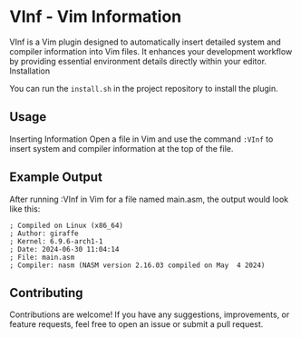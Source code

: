 # VInf - Vim Information

VInf is a Vim plugin designed to automatically insert detailed system and compiler information into Vim files. It enhances your development workflow by providing essential environment details directly within your editor.
Installation

You can run the `install.sh` in the project repository to install the plugin.

## Usage

Inserting Information
Open a file in Vim and use the command `:VInf` to insert system and compiler information at the top of the file.

## Example Output

After running :VInf in Vim for a file named main.asm, the output would look like this:

```
; Compiled on Linux (x86_64)
; Author: giraffe
; Kernel: 6.9.6-arch1-1
; Date: 2024-06-30 11:04:14
; File: main.asm
; Compiler: nasm (NASM version 2.16.03 compiled on May  4 2024)
```

## Contributing

Contributions are welcome! If you have any suggestions, improvements, or feature requests, feel free to open an issue or submit a pull request.
